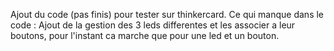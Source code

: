 Ajout du code (pas finis) pour tester sur thinkercard.
Ce qui manque dans le code : 
Ajout de la gestion des 3 leds differentes et les associer a leur boutons, pour l'instant ca marche que pour une led et un bouton.